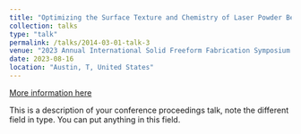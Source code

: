 ```yaml
---
title: "Optimizing the Surface Texture and Chemistry of Laser Powder Bed Fusion (LPBF) Haynes 282 for Increased Solar Absorptance"
collection: talks
type: "talk"
permalink: /talks/2014-03-01-talk-3
venue: "2023 Annual International Solid Freeform Fabrication Symposium (SFF Symp 2023)"
date: 2023-08-16
location: "Austin, T, United States"
---
```


[More information here](https://www.osti.gov/biblio/2463080)

This is a description of your conference proceedings talk, note the different field in type. You can put anything in this field.
